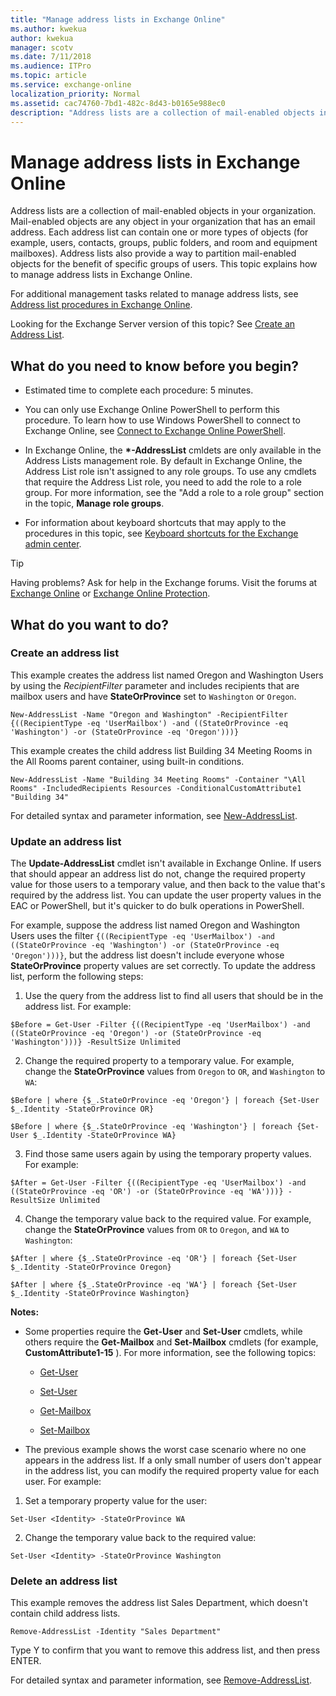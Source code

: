 ```yaml
---
title: "Manage address lists in Exchange Online"
ms.author: kwekua
author: kwekua
manager: scotv
ms.date: 7/11/2018
ms.audience: ITPro
ms.topic: article
ms.service: exchange-online
localization_priority: Normal
ms.assetid: cac74760-7bd1-482c-8d43-b0165e988ec0
description: "Address lists are a collection of mail-enabled objects in your organization. Mail-enabled objects are any object in your organization that has an email address. Each address list can contain one or more types of objects (for example, users, contacts, groups, public folders, and room and equipment mailboxes). Address lists also provide a way to partition mail-enabled objects for the benefit of specific groups of users. This topic explains how to manage address lists in Exchange Online."
---
```


# Manage address lists in Exchange Online

Address lists are a collection of mail-enabled objects in your organization. Mail-enabled objects are any object in your organization that has an email address. Each address list can contain one or more types of objects (for example, users, contacts, groups, public folders, and room and equipment mailboxes). Address lists also provide a way to partition mail-enabled objects for the benefit of specific groups of users. This topic explains how to manage address lists in Exchange Online.
  
For additional management tasks related to manage address lists, see [Address list procedures in Exchange Online](address-list-procedures.md).
  
Looking for the Exchange Server version of this topic? See [Create an Address List](https://technet.microsoft.com/library/e86ba1b7-c41c-4050-bc29-13996cf53c59.aspx).
  
## What do you need to know before you begin?

- Estimated time to complete each procedure: 5 minutes.
    
- You can only use Exchange Online PowerShell to perform this procedure. To learn how to use Windows PowerShell to connect to Exchange Online, see [Connect to Exchange Online PowerShell](https://go.microsoft.com/fwlink/p/?linkid=396554).
    
- In Exchange Online, the **\*-AddressList** cmldets are only available in the Address Lists management role. By default in Exchange Online, the Address List role isn't assigned to any role groups. To use any cmdlets that require the Address List role, you need to add the role to a role group. For more information, see the "Add a role to a role group" section in the topic, **Manage role groups**.
    
- For information about keyboard shortcuts that may apply to the procedures in this topic, see [Keyboard shortcuts for the Exchange admin center](../../accessibility/keyboard-shortcuts-in-admin-center.md).
    
> [!TIP]
> Having problems? Ask for help in the Exchange forums. Visit the forums at [Exchange Online](https://go.microsoft.com/fwlink/p/?linkId=267542) or [Exchange Online Protection](https://go.microsoft.com/fwlink/p/?linkId=285351). 
  
## What do you want to do?

### Create an address list

This example creates the address list named Oregon and Washington Users by using the  _RecipientFilter_ parameter and includes recipients that are mailbox users and have **StateOrProvince** set to `Washington` or `Oregon`.
  
```
New-AddressList -Name "Oregon and Washington" -RecipientFilter {((RecipientType -eq 'UserMailbox') -and ((StateOrProvince -eq 'Washington') -or (StateOrProvince -eq 'Oregon')))}
```

This example creates the child address list Building 34 Meeting Rooms in the All Rooms parent container, using built-in conditions.
  
```
New-AddressList -Name "Building 34 Meeting Rooms" -Container "\All Rooms" -IncludedRecipients Resources -ConditionalCustomAttribute1 "Building 34"
```

For detailed syntax and parameter information, see [New-AddressList](https://technet.microsoft.com/library/2bcee6db-01d4-40ad-9595-33356a4025c5.aspx).
  
### Update an address list

The **Update-AddressList** cmdlet isn't available in Exchange Online. If users that should appear an address list do not, change the required property value for those users to a temporary value, and then back to the value that's required by the address list. You can update the user property values in the EAC or PowerShell, but it's quicker to do bulk operations in PowerShell. 
  
For example, suppose the address list named Oregon and Washington Users uses the filter `{((RecipientType -eq 'UserMailbox') -and ((StateOrProvince -eq 'Washington') -or (StateOrProvince -eq 'Oregon')))}`, but the address list doesn't include everyone whose **StateOrProvince** property values are set correctly. To update the address list, perform the following steps: 
  
1. Use the query from the address list to find all users that should be in the address list. For example:
    
  ```
  $Before = Get-User -Filter {((RecipientType -eq 'UserMailbox') -and ((StateOrProvince -eq 'Oregon') -or (StateOrProvince -eq 'Washington')))} -ResultSize Unlimited
  ```

2. Change the required property to a temporary value. For example, change the **StateOrProvince** values from `Oregon` to `OR`, and `Washington` to `WA`:
    
  ```
  $Before | where {$_.StateOrProvince -eq 'Oregon'} | foreach {Set-User $_.Identity -StateOrProvince OR}
  ```

  ```
  $Before | where {$_.StateOrProvince -eq 'Washington'} | foreach {Set-User $_.Identity -StateOrProvince WA}
  ```

3. Find those same users again by using the temporary property values. For example:
    
  ```
  $After = Get-User -Filter {((RecipientType -eq 'UserMailbox') -and ((StateOrProvince -eq 'OR') -or (StateOrProvince -eq 'WA')))} -ResultSize Unlimited
  ```

4. Change the temporary value back to the required value. For example, change the **StateOrProvince** values from `OR` to `Oregon`, and `WA` to `Washington`:
    
  ```
  $After | where {$_.StateOrProvince -eq 'OR'} | foreach {Set-User $_.Identity -StateOrProvince Oregon}
  ```

  ```
  $After | where {$_.StateOrProvince -eq 'WA'} | foreach {Set-User $_.Identity -StateOrProvince Washington}
  ```

 **Notes:**
  
- Some properties require the **Get-User** and **Set-User** cmdlets, while others require the **Get-Mailbox** and **Set-Mailbox** cmdlets (for example, **CustomAttribute1-15** ). For more information, see the following topics: 
    
  - [Get-User](https://technet.microsoft.com/library/2a33c9e6-33da-438c-912d-28ce3f4c9afb.aspx)
    
  - [Set-User](https://technet.microsoft.com/library/56d7fc86-2ac3-4e28-bc7a-761e91ac655a.aspx)
    
  - [Get-Mailbox](https://technet.microsoft.com/library/8a5a6eb9-4a75-47f9-ae3b-a3ba251cf9a8.aspx)
    
  - [Set-Mailbox](https://technet.microsoft.com/library/a0d413b9-d949-4df6-ba96-ac0906dedae2.aspx)
    
- The previous example shows the worst case scenario where no one appears in the address list. If a only small number of users don't appear in the address list, you can modify the required property value for each user. For example:
    
1. Set a temporary property value for the user:
    
  ```
  Set-User <Identity> -StateOrProvince WA
  ```

2. Change the temporary value back to the required value:
    
  ```
  Set-User <Identity> -StateOrProvince Washington
  ```

### Delete an address list

This example removes the address list Sales Department, which doesn't contain child address lists.
  
```
Remove-AddressList -Identity "Sales Department"
```

Type Y to confirm that you want to remove this address list, and then press ENTER. 
  
For detailed syntax and parameter information, see [Remove-AddressList](https://technet.microsoft.com/library/b628738c-ebbf-4116-ba85-b1dbd273df40.aspx).
  

